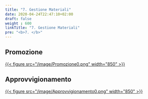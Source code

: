 ```yaml
---
title: "7. Gestione Materiali"
date: 2020-04-24T22:47:10+02:00
draft: false
weight : 600
linkTitle: "7. Gestione Materiali"
pre: "<b>7. </b>"
---
```



## Promozione
[{{< figure src="/image/Promozione0.png"  width="850"  >}}](/image/Promozione0.png)


## Approvvigionamento
[{{< figure src="/image/Approvvigionamento0.png"  width="850"  >}}](/image/Approvvigionamento0.png)



